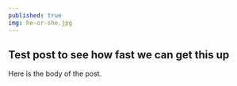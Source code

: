 ```yaml
---
published: true
img: he-or-she.jpg
---
```

## Test post to see how fast we can get this up

Here is the body of the post.
